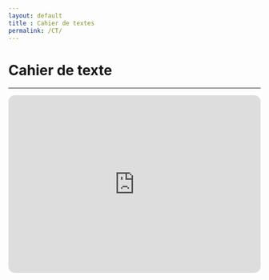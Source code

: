 ```yaml
---
layout: default
title : Cahier de textes
permalink: /CT/
---
```


# Cahier de texte

---

<div style="position:relative;padding-bottom:70%;height:0;overflow:hidden;border:1px solid #ddd;border-radius:12px">
  <iframe
    src="https://calendar.google.com/calendar/embed?
      src=chimie.pcsi.faidherbe%40gmail.com
      &src=79e377f758a6d572bbbb60a46fcf4340cb9a6a74440a918ba26751f841129545%40group.calendar.google.com&color=%238E24AA
      &src=2be541bbe76056169eef32cb5044ccd55fd02f9eab8d8e78e6107923f6c2b97a%40group.calendar.google.com&color=%23D81B60
      &ctz=Europe%2FParis"
    style="position:absolute;top:0;left:0;width:100%;height:100%;border:0"
    frameborder="0"
    scrolling="no">
  </iframe>
</div>
